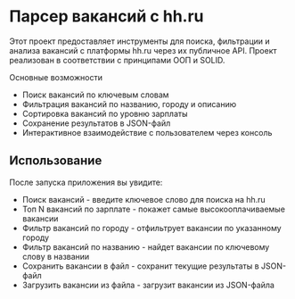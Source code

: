 # Парсер вакансий с hh.ru

Этот проект предоставляет инструменты для поиска, фильтрации и анализа вакансий с платформы hh.ru через их публичное API. Проект реализован в соответствии с принципами ООП и SOLID.

Основные возможности
* Поиск вакансий по ключевым словам
* Фильтрация вакансий по названию, городу и описанию
* Сортировка вакансий по уровню зарплаты
* Сохранение результатов в JSON-файл
* Интерактивное взаимодействие с пользователем через консоль


## Использование

После запуска приложения вы увидите:

* Поиск вакансий - введите ключевое слово для поиска на hh.ru
* Топ N вакансий по зарплате - покажет самые высокооплачиваемые вакансии
* Фильтр вакансий по городу - отфильтрует вакансии по указанному городу
* Фильтр вакансий по названию - найдет вакансии по ключевому слову в названии
* Сохранить вакансии в файл - сохранит текущие результаты в JSON-файл
* Загрузить вакансии из файла - загрузит вакансии из JSON-файла

